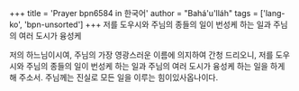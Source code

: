 +++
title = 'Prayer bpn6584 in 한국어'
author = "Bahá'u'lláh"
tags = ['lang-ko', 'bpn-unsorted']
+++
저를 도우시와 주님의 종들의 일이 번성케 하는 일과 주님의 여러 도시가 융성케

저의 하느님이시여, 주님의 가장 영광스러운 이름에 의지하여 간청 드리오니, 저를 도우시와 주님의 종들의 일이 번성케 하는 일과 주님의 여러 도시가 융성케 하는 일을 하게 해 주소서. 주님께는 진실로 모든 일을 이루는 힘이있사옵나이다.

